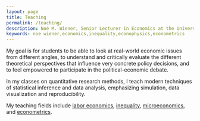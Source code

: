```yaml
---
layout: page
title: Teaching
permalink: /teaching/
description: Noé M. Wiener, Senior Lecturer in Economics at the University of Massachusetts Amherst
keywords: noe wiener,economics,inequality,econophysics,econometrics
---
```


My goal is for students to be able to look at real-world economic issues from different angles, to understand and critically evaluate the different theoretical perspectives that influence very concrete policy decisions, and to feel empowered to participate in the political-economic debate.

In my classes on quantitative research methods, I teach modern techniques of statistical inference and data analysis, emphasizing simulation, data visualization and reproducibility.

My teaching fields include [labor economics](https://umass-my.sharepoint.com/:b:/g/personal/nwiener_umass_edu/EWbIIEPpARBDkAsu0ZX4i7cBz8wZi2yywcjfeLpPLcLjhw), [inequality](https://umass-my.sharepoint.com/:b:/g/personal/nwiener_umass_edu/EQiFgxPvQCJGlBSe8N-P87gBrQ-HOelBWPO6Pzz559BvQQ?e=BfLpfD), [microeconomics](https://umass-my.sharepoint.com/:b:/g/personal/nwiener_umass_edu/EWJL8JmswypNgUbu4Y7lu9wBZTJuC8crf7Mlo_Ycq4ap-A?e=zYTvwj), and [econometrics](https://umass-my.sharepoint.com/:b:/g/personal/nwiener_umass_edu/EaLnHj2MpZpPt2QsIG7QW74BcUxMhsPqdQyiWXN-mUcnww?e=4megrG).
